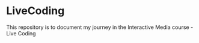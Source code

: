 # LiveCoding
This repository is to document my journey in the Interactive Media course - Live Coding
